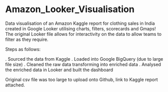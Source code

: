 # Amazon_Looker_Visualisation

Data visualisation of an Amazon Kaggle report for clothing sales in India created in Google Looker utilising charts, filters, scorecards and Gmaps! The original Looker file allows for interactivity on the data to allow teams to filter as they require. 

Steps as follows:

. Sourced the data from Kaggle
. Loaded into Google BigQuery (due to large file size)
. Cleaned the raw data transforming into enriched data
. Analysed the enriched data in Looker and built the dashboard

Original csv file was too large to upload onto Github, link to Kaggle report attached.

